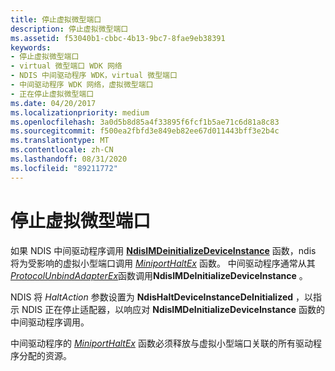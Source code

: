 ```yaml
---
title: 停止虚拟微型端口
description: 停止虚拟微型端口
ms.assetid: f53040b1-cbbc-4b13-9bc7-8fae9eb38391
keywords:
- 停止虚拟微型端口
- virtual 微型端口 WDK 网络
- NDIS 中间驱动程序 WDK，virtual 微型端口
- 中间驱动程序 WDK 网络，虚拟微型端口
- 正在停止虚拟微型端口
ms.date: 04/20/2017
ms.localizationpriority: medium
ms.openlocfilehash: 3a0d5b8d85a4f33895f6fcf1b5ae71c6d81a8c83
ms.sourcegitcommit: f500ea2fbfd3e849eb82ee67d011443bff3e2b4c
ms.translationtype: MT
ms.contentlocale: zh-CN
ms.lasthandoff: 08/31/2020
ms.locfileid: "89211772"
---
```

# <a name="halting-a-virtual-miniport"></a>停止虚拟微型端口





如果 NDIS 中间驱动程序调用 [**NdisIMDeinitializeDeviceInstance**](/windows-hardware/drivers/ddi/ndis/nf-ndis-ndisimdeinitializedeviceinstance) 函数，ndis 将为受影响的虚拟小型端口调用 [*MiniportHaltEx*](/windows-hardware/drivers/ddi/ndis/nc-ndis-miniport_halt) 函数。 中间驱动程序通常从其[*ProtocolUnbindAdapterEx*](/windows-hardware/drivers/ddi/ndis/nc-ndis-protocol_unbind_adapter_ex)函数调用**NdisIMDeInitializeDeviceInstance** 。

NDIS 将 *HaltAction* 参数设置为 **NdisHaltDeviceInstanceDeInitialized** ，以指示 NDIS 正在停止适配器，以响应对 **NdisIMDeInitializeDeviceInstance** 函数的中间驱动程序调用。

中间驱动程序的 [*MiniportHaltEx*](/windows-hardware/drivers/ddi/ndis/nc-ndis-miniport_halt) 函数必须释放与虚拟小型端口关联的所有驱动程序分配的资源。

 

